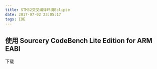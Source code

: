 ```yaml
---
title: STM32交叉编译环境Eclipse
date: 2017-07-02 23:05:17
tags: IDE
---
```


## 使用 Sourcery CodeBench Lite Edition for ARM EABI

下载
